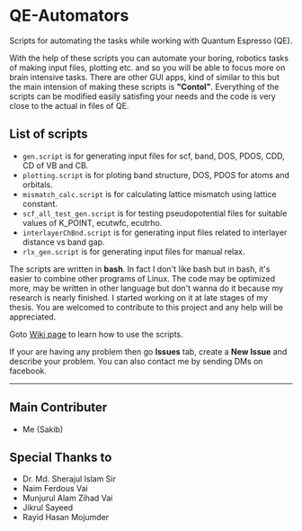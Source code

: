 # QE-Automators
Scripts for automating the tasks while working with Quantum Espresso (QE).  

With the help of these scripts you can automate your boring, robotics tasks of making input files, plotting etc. and so you will be able to focus more on brain intensive tasks. There are other GUI apps, kind of similar to this but the main intension of making these scripts is __"Contol"__. Everything of the scripts can be modified easily satisfing your needs and the code is very close to the actual in files of QE.  

## List of scripts
* `gen.script` is for generating input files for scf, band, DOS, PDOS, CDD, CD of VB and CB.
* `plotting.script` is for ploting band structure, DOS, PDOS for atoms and orbitals.
* `mismatch_calc.script` is for calculating lattice mismatch using lattice constant.
* `scf_all_test_gen.script` is for testing pseudopotential files for suitable values of K_POINT, ecutwfc, ecutrho.
* `interlayerChBnd.script` is for generating input files related to interlayer distance vs band gap.
* `rlx_gen.script` is for generating input files for manual relax.

The scripts are written in __bash__. In fact I don't like bash but in bash, it's easier to combine other programs of Linux. The code may be optimized more, may be written in other language but don't wanna do it because my research is nearly finished. I started working on it at late stages of my thesis. You are welcomed to contribute to this project and any help will be appreciated.  

Goto [Wiki page](https://github.com/hn46/QE-Automators/wiki) to learn how to use the scripts.  

If your are having any problem then go __Issues__ tab, create a __New Issue__ and describe your problem. You can also contact me by sending DMs on facebook.  

---

## Main Contributer
* Me (Sakib)

## Special Thanks to
* Dr. Md. Sherajul Islam Sir
* Naim Ferdous Vai
* Munjurul Alam Zihad Vai
* Jikrul Sayeed
* Rayid Hasan Mojumder

